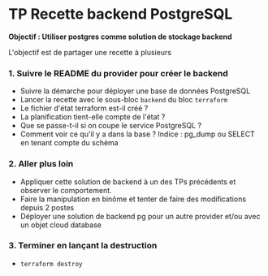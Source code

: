# TP Recette backend PostgreSQL  

**Objectif : Utiliser postgres comme solution de stockage backend**

L'objectif est de partager une recette à plusieurs 

### 1. Suivre le README du provider pour créer le backend     

- Suivre la démarche pour déployer une base de données PostgreSQL
- Lancer la recette avec le sous-bloc `backend` du bloc `terraform`
- Le fichier d'état terraform est-il créé ? 
- La planification tient-elle compte de l'état ? 
- Que se passe-t-il si on coupe le service PostgreSQL ? 
- Comment voir ce qu'il y a dans la base ? Indice : pg_dump ou SELECT en tenant compte du schéma

### 2. Aller plus loin

- Appliquer cette solution de backend à un des TPs précédents et observer le comportement.
- Faire la manipulation en binôme et tenter de faire des modifications depuis 2 postes
- Déployer une solution de backend pg pour un autre provider et/ou avec un objet cloud database  

### 3. Terminer en lançant la destruction

- `terraform destroy`

